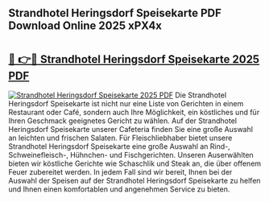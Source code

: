 ## Strandhotel Heringsdorf Speisekarte PDF Download Online 2025 xPX4x

# <h2><a href="http://gc8jjw.nevu.top/?p=Strandhotel+Heringsdorf+Speisekarte">🔗 👉🔴 Strandhotel Heringsdorf Speisekarte 2025 PDF</a></h2>

[![Strandhotel Heringsdorf Speisekarte 2025 PDF](https://i.imgur.com/dBaPXMq.png)](http://gc8jjw.nevu.top/?p=Strandhotel+Heringsdorf+Speisekarte)
Die Strandhotel Heringsdorf Speisekarte ist nicht nur eine Liste von Gerichten in einem Restaurant oder Café, sondern auch Ihre Möglichkeit, ein köstliches und für Ihren Geschmack geeignetes Gericht zu wählen. Auf der Strandhotel Heringsdorf Speisekarte unserer Cafeteria finden Sie eine große Auswahl an leichten und frischen Salaten. Für Fleischliebhaber bietet unsere Strandhotel Heringsdorf Speisekarte eine große Auswahl an Rind-, Schweinefleisch-, Hühnchen- und Fischgerichten. Unseren Auserwählten bieten wir köstliche Gerichte wie Schaschlik und Steak an, die über offenem Feuer zubereitet werden. In jedem Fall sind wir bereit, Ihnen bei der Auswahl der Speisen auf der Strandhotel Heringsdorf Speisekarte zu helfen und Ihnen einen komfortablen und angenehmen Service zu bieten.
